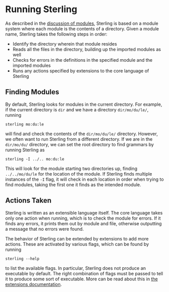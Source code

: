 # Running Sterling
As described in the [discussion of modules](modules.md), Sterling is
based on a module system where each module is the contents of a
directory.  Given a module name, Sterling takes the following steps in
order:
* Identify the directory wherein that module resides
* Reads all the files in the directory, building up the imported
  modules as well
* Checks for errors in the definitions in the specified module and the
  imported modules
* Runs any actions specified by extensions to the core language of
  Sterling


## Finding Modules
By default, Sterling looks for modules in the current directory.  For
example, if the current directory is `dir` and we have a directory
`dir/mo/du/le/`, running
```
sterling mo:du:le
```
will find and check the contents of the `dir/mo/du/le/` directory.
However, we often want to run Sterling from a different directory.  If
we are in the `dir/mo/du/` directory, we can set the root directory to
find grammars by running Sterling as
```
sterling -I ../.. mo:du:le
```
This will look for the module starting two directories up, finding
`../../mo/du/le` for the location of the module.  If Sterling finds
multiple instances of the `-I` flag, it will check in each location in
order when trying to find modules, taking the first one it finds as
the intended module.


## Actions Taken
Sterling is written as an extensible language itself.  The core
language takes only one action when running, which is to check the
module for errors.  If it finds any errors, it prints them out by
module and file, otherwise outputting a message that no errors were
found.

The behavior of Sterling can be extended by extensions to add more
actions.  These are activated by various flags, which can be found by
running
```
sterling --help
```
to list the available flags.  In particular, Sterling does not produce
an executable by default.  The right combination of flags must be
passed to tell it to produce some sort of executable.  More can be
read about this in [the extensions
documentation](extensions.md#translations).
